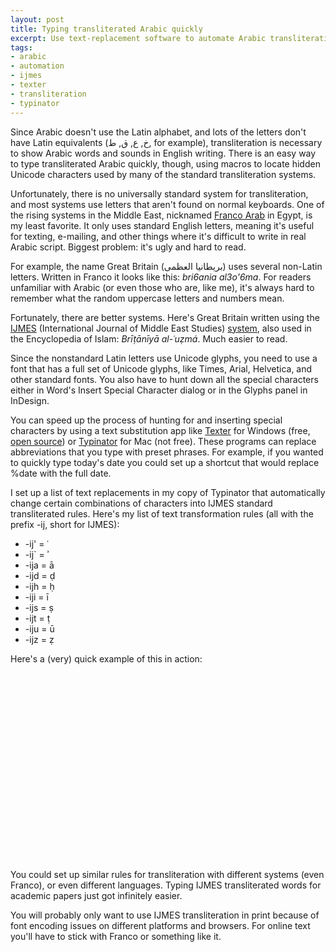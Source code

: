 ```yaml
---
layout: post
title: Typing transliterated Arabic quickly
excerpt: Use text-replacement software to automate Arabic transliteration.
tags:
- arabic
- automation
- ijmes
- texter
- transliteration
- typinator
---
```


Since Arabic doesn't use the Latin alphabet, and lots of the letters don't have Latin equivalents (خ, ع, ق, ط, for example), transliteration is necessary to show Arabic words and sounds in English writing. There is an easy way to type transliterated Arabic quickly, though, using macros to locate hidden Unicode characters used by many of the standard transliteration systems.

Unfortunately, there is no universally standard system for transliteration, and most systems use letters that aren't found on normal keyboards. One of the rising systems in the Middle East, nicknamed [Franco Arab](http://en.wikipedia.org/wiki/Arabic_Chat_Alphabet) in Egypt, is my least favorite. It only uses standard English letters, meaning it's useful for texting, e-mailing, and other things where it's difficult to write in real Arabic script. Biggest problem: it's ugly and hard to read.

For example, the name Great Britain (بريطانيا العظمى) uses several non-Latin letters. Written in Franco it looks like this: *bri6ania al3o'6ma*. For readers unfamiliar with Arabic (or even those who are, like me), it's always hard to remember what the random uppercase letters and numbers mean.

Fortunately, there are better systems. Here's Great Britain written using the [IJMES](http://www8.georgetown.edu/departments/history/ijmes/) (International Journal of Middle East Studies) [system](http://www8.georgetown.edu/departments/history/ijmes/Translit_Chart.pdf), also used in the Encyclopedia of Islam: *Brīṭānīyā al-ʿuẓmá*. Much easier to read.

Since the nonstandard Latin letters use Unicode glyphs, you need to use a font that has a full set of Unicode glyphs, like Times, Arial, Helvetica, and other standard fonts. You also have to hunt down all the special characters either in Word's Insert Special Character dialog or in the Glyphs panel in InDesign.

You can speed up the process of hunting for and inserting special characters by using a text substitution app like [Texter](http://lifehacker.com/software/texter/lifehacker-code-texter-windows-238306.php) for Windows (free, [open source](http://github.com/adampash/texter/tree/master)) or [Typinator](http://www.ergonis.com/products/typinator/) for Mac (not free). These programs can replace abbreviations that you type with preset phrases. For example, if you wanted to quickly type today's date you could set up a shortcut that would replace %date with the full date.

I set up a list of text replacements in my copy of Typinator that automatically change certain combinations of characters into IJMES standard transliterated rules. Here's my list of text transformation rules (all with the prefix -ij, short for IJMES):

* -ij' = ʿ
* -ij` = ʾ
* -ija = ā
* -ijd = ḍ
* -ijh = ḥ
* -iji = ī
* -ijs = ṣ
* -ijt = ṭ
* -iju = ū
* -ijz = ẓ

Here's a (very) quick example of this in action:

<object width="400" height="300"><param name="allowfullscreen" value="true" /><param name="allowscriptaccess" value="always" /><param name="movie" value="http://vimeo.com/moogaloop.swf?clip_id=4337233&amp;server=vimeo.com&amp;show_title=1&amp;show_byline=1&amp;show_portrait=0&amp;color=&amp;fullscreen=1" /><embed src="http://vimeo.com/moogaloop.swf?clip_id=4337233&amp;server=vimeo.com&amp;show_title=1&amp;show_byline=1&amp;show_portrait=0&amp;color=&amp;fullscreen=1" type="application/x-shockwave-flash" allowfullscreen="true" allowscriptaccess="always" width="400" height="300"></embed></object>

You could set up similar rules for transliteration with different systems (even Franco), or even different languages. Typing IJMES transliterated words for academic papers just got infinitely easier.

<p class="confirmation warning">You will probably only want to use IJMES transliteration in print because of font encoding issues on different platforms and browsers. For online text you'll have to stick with Franco or something like it.</p>